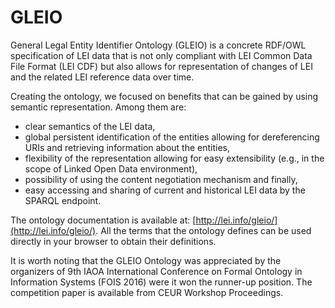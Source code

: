 # GLEIO

General Legal Entity Identifier Ontology (GLEIO) is a concrete RDF/OWL specification of LEI data that is not only compliant with LEI Common Data File Format (LEI CDF) but also allows for representation of changes of LEI and the related LEI reference data over time.

Creating the ontology, we focused on benefits that can be gained by using semantic representation. Among them are: 

- clear semantics of the LEI data, 
- global persistent identification of the entities allowing for dereferencing URIs and retrieving information about the entities, 
- flexibility of the representation allowing for easy extensibility (e.g., in the scope of Linked Open Data environment), 
- possibility of using the content negotiation mechanism and finally, 
- easy accessing and sharing of current and historical LEI data by the SPARQL endpoint.

The ontology documentation is available at: [http://lei.info/gleio/](http://lei.info/gleio/). All the terms that the ontology defines can be used directly in your browser to obtain their definitions. 

It is worth noting that the GLEIO Ontology was appreciated by the organizers of 9th IAOA International Conference on Formal Ontology in Information Systems (FOIS 2016) were it won the runner-up position. The competition paper is available from CEUR Workshop Proceedings.